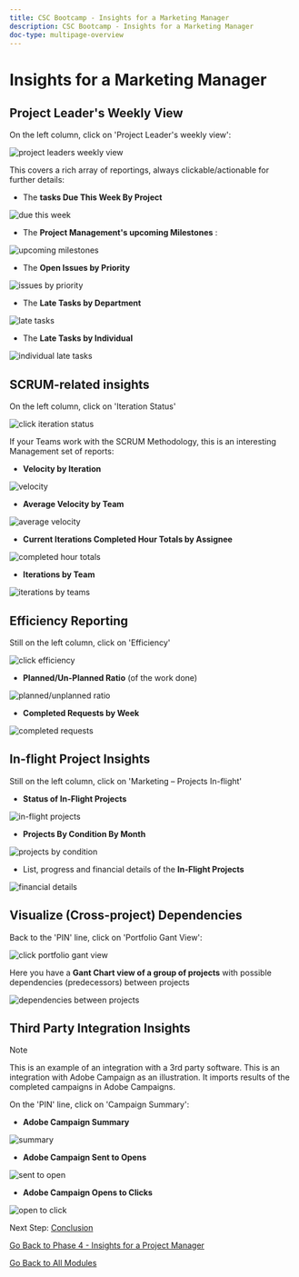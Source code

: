 ```yaml
---
title: CSC Bootcamp - Insights for a Marketing Manager
description: CSC Bootcamp - Insights for a Marketing Manager
doc-type: multipage-overview
---
```

# Insights for a Marketing Manager

## Project Leader's Weekly View

On the left column, click on 'Project Leader's weekly view':

![project leaders weekly view](./images/weekly-view.png)

This covers a rich array of reportings, always clickable/actionable for further details:

- The **tasks Due This Week By Project**

![due this week](./images/tasks-due.png)

- The **Project Management's upcoming Milestones** :

![upcoming milestones](./images/upcoming-milestones.png)

- The **Open Issues by Priority**

![issues by priority](./images/open-issues.png)

- The **Late Tasks by Department**

![late tasks](./images/late-tasks.png)

- The **Late Tasks by Individual**

![individual late tasks](./images/individual-late-tasks.png)

## SCRUM-related insights

On the left column, click on 'Iteration Status'

![click iteration status](./images/iteration-status.png)

If your Teams work with the SCRUM Methodology, this is an interesting Management set of reports:

- **Velocity by Iteration**

![velocity](./images/velocity.png)

- **Average Velocity by Team**

![average velocity](./images/average-velocity.png)

- **Current Iterations Completed Hour Totals by Assignee**

![completed hour totals](./images/iteration-status.png)

- **Iterations by Team**

![iterations by teams](./images/iterations-by-team.png)

## Efficiency Reporting

Still on the left column, click on 'Efficiency'

![click efficiency](./images/efficiency.png)

- **Planned/Un-Planned Ratio** (of the work done)

![planned/unplanned ratio](./images/planned-unplanned.png)

- **Completed Requests by Week**

![completed requests](./images/completed-requests.png)

## In-flight Project Insights

Still on the left column, click on 'Marketing – Projects In-flight'

- **Status of In-Flight Projects**

![in-flight projects](./images/inflight-projects.png)

- **Projects By Condition By Month**

![projects by condition](./images/project-by-condition.png)

- List, progress and financial details of the **In-Flight Projects**

![financial details](./images/inflights-projects.png)

## Visualize (Cross-project) Dependencies

Back to the 'PIN' line, click on 'Portfolio Gant View':

![click portfolio gant view](./images/gant-view.png)

Here you have a **Gant Chart view of a group of projects** with possible dependencies (predecessors) between projects

![dependencies between projects](./images/gant-chart.png)

## Third Party Integration Insights

>[!NOTE]
>
> This is an example of an integration with a 3rd party software. This is an integration with Adobe Campaign as an illustration. It imports results of the completed campaigns in Adobe Campaigns.

On the 'PIN' line, click on 'Campaign Summary':

- **Adobe Campaign Summary**

![summary](./images/campaign-summary.png)

- **Adobe Campaign Sent to Opens**

![sent to open](./images/sent-to-open.png)

- **Adobe Campaign Opens to Clicks**

![open to click](./images/open-to-click.png)

Next Step: [Conclusion](../../conclusion.md)

[Go Back to Phase 4 - Insights for a Project Manager](./project-manager.md)

[Go Back to All Modules](../../overview.md)
